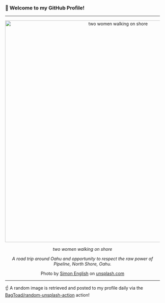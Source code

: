 ### 👋 Welcome to my GitHub Profile!

----

<div align="center">
  <img width="720" src="https://images.unsplash.com/photo-1528806830664-12f552cbabad?crop=entropy&cs=tinysrgb&fit=max&fm=jpg&ixid=M3w1NTI0OTR8MHwxfHJhbmRvbXx8fHx8fHx8fDE3MjI3NTE3ODd8&ixlib=rb-4.0.3&q=80&w=1080" alt="two women walking on shore">
  
  <em>two women walking on shore</em>
  
  <em>A road trip around Oahu and opportunity to respect the raw power of Pipeline, North Shore, Oahu.</em>
  
  Photo by [Simon English](null) on [unsplash.com](https://unsplash.com/)
</div>

----

☝️ A random image is retrieved and posted to my profile daily via the [BagToad/random-unsplash-action](https://github.com/BagToad/random-unsplash-action) action!
